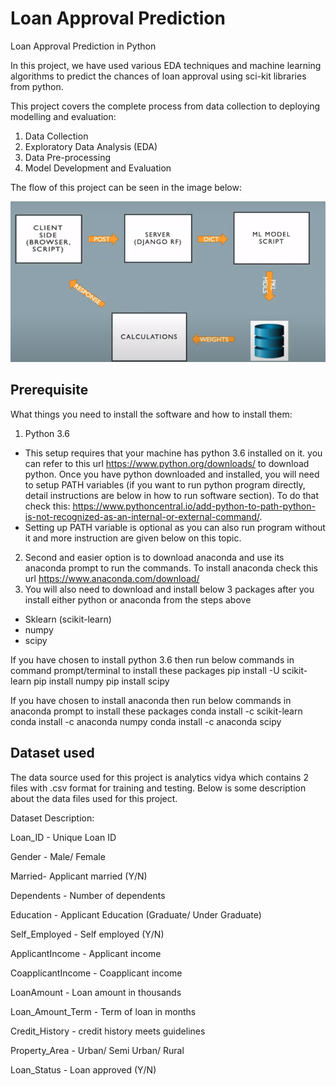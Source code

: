 # Loan Approval Prediction
Loan Approval Prediction in Python

In this project, we have used various EDA techniques and machine learning algorithms to predict the chances of loan approval using sci-kit libraries from python.

This project covers the complete process from data collection to deploying modelling and evaluation:

1. Data Collection
2. Exploratory Data Analysis (EDA)
3. Data Pre-processing
4. Model Development and Evaluation


The flow of this project can be seen in the image below: 

![flow](https://github.com/Rockyheer/LoanApprovalModel/blob/master/flow.png)

## Prerequisite
What things you need to install the software and how to install them:

1. Python 3.6
 * This setup requires that your machine has python 3.6 installed on it. you can refer to this url https://www.python.org/downloads/ to download python. Once you have python downloaded and installed, you will need to setup PATH variables (if you want to run python program directly, detail instructions are below in how to run software section). To do that check this: https://www.pythoncentral.io/add-python-to-path-python-is-not-recognized-as-an-internal-or-external-command/.
 * Setting up PATH variable is optional as you can also run program without it and more instruction are given below on this topic.
2. Second and easier option is to download anaconda and use its anaconda prompt to run the commands. To install anaconda check this url https://www.anaconda.com/download/
3. You will also need to download and install below 3 packages after you install either python or anaconda from the steps above
 * Sklearn (scikit-learn)
 * numpy
 * scipy
 
If you have chosen to install python 3.6 then run below commands in command prompt/terminal to install these packages
pip install -U scikit-learn
pip install numpy
pip install scipy

If you have chosen to install anaconda then run below commands in anaconda prompt to install these packages
conda install -c scikit-learn
conda install -c anaconda numpy
conda install -c anaconda scipy

## Dataset used

The data source used for this project is analytics vidya which contains 2 files with .csv format for training and testing. Below is some description about the data files used for this project.

Dataset Description:

Loan_ID - Unique Loan ID

Gender - Male/ Female

Married- Applicant married (Y/N)

Dependents - Number of dependents

Education - Applicant Education (Graduate/ Under Graduate)

Self_Employed - Self employed (Y/N)

ApplicantIncome - Applicant income

CoapplicantIncome - Coapplicant income

LoanAmount - Loan amount in thousands

Loan_Amount_Term - Term of loan in months

Credit_History - credit history meets guidelines

Property_Area - Urban/ Semi Urban/ Rural

Loan_Status - Loan approved (Y/N)
